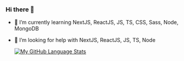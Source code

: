 ### Hi there 👋


- 🌱 I’m currently learning NextJS, ReactJS, JS, TS, CSS, Sass, Node, MongoDB
- 🤔 I’m looking for help with NextJS, ReactJS, JS, TS, Node

  
  [![My GitHub Language Stats](https://github-readme-stats.vercel.app/api/top-langs/?username=rodolfomariano&hide=Objective-C,java,Ruby&langs_count=4&theme=dracula)]()

